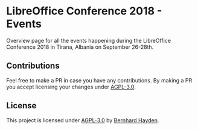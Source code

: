 # LibreOffice Conference 2018 - Events
Overview page for all the events happening during the LibreOffice Conference 2018 in Tirana, Albania on September 26-28th.

## Contributions

Feel free to make a PR in case you have any contributions. By making a PR you accept licensing your changes under [AGPL-3.0](#license).

## License

This project is licensed under [AGPL-3.0](LICENSE) by [Bernhard Hayden](https://nini.su).
